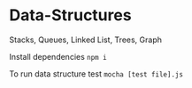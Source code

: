 # Data-Structures
Stacks, Queues, Linked List, Trees, Graph

Install dependencies
`npm i`

To run data structure test
`mocha [test file].js`